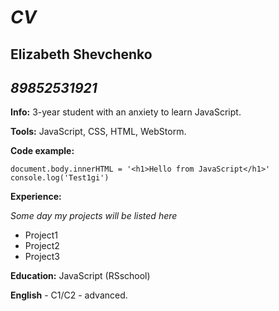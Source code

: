 # *CV*

## Elizabeth Shevchenko

## *89852531921*

**Info:** 3-year student with an anxiety to learn JavaScript.

**Tools:** JavaScript, CSS, HTML, WebStorm.

**Code example:**
```
document.body.innerHTML = '<h1>Hello from JavaScript</h1>'
console.log('Test1gi')
```
**Experience:** 

*Some day my projects will be listed here*
* Project1
* Project2
* Project3

**Education:** 
  JavaScript (RSschool)

**English** - C1/C2 - advanced.